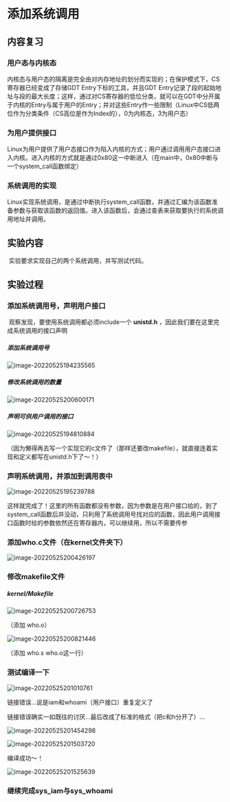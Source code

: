 # 添加系统调用

## 内容复习

### 用户态与内核态

​	内核态与用户态的隔离是完全由对内存地址的划分而实现的；在保护模式下，CS寄存器已经变成了存储GDT Entry下标的工具，并且GDT Entry记录了段的起始地址与段的最大长度；这样，通过对CS寄存器的低位分类，就可以在GDT中分开属于内核的Entry与属于用户的Entry；并对这些Entry作一些限制（Linux中CS低两位作为分类条件（CS高位是作为Index的），0为内核态，3为用户态）

### 为用户提供接口

​	Linux为用户提供了用户态接口作为陷入内核的方式；用户通过调用用户态接口进入内核。进入内核的方式就是通过0x80这一中断进入（在main中，0x80中断与一个system_call函数绑定）

### 系统调用的实现

​	Linux实现系统调用，是通过中断执行system_call函数，并通过汇编为该函数准备参数与获取该函数的返回值。进入该函数后，会通过查表来获取要执行的系统调用地址并调用。

## 实验内容

​	实验要求实现自己的两个系统调用，并写测试代码。

## 实验过程

### 添加系统调用号，声明用户接口

​	观察发现，要使用系统调用都必须include一个 **unistd.h** ，因此我们要在这里完成系统调用的接口声明

##### 添加系统调用号

![image-20220525194235565](../../../_Images/image-20220525194235565.png)

##### 修改系统调用的数量

![image-20220525200600171](../../../_Images/image-20220525200600171.png)

##### 声明可供用户调用的接口

![image-20220525194810884](../../../_Images/image-20220525194810884.png)

（因为懒得再去写一个实现它的c文件了（那样还要改makefile），就直接连着实现和定义都写在unistd.h下了～！）

### 声明系统调用，并添加到调用表中

![image-20220525195239788](../../../_Images/image-20220525195239788.png)

这样就完成了！这里的所有函数都没有参数，因为参数是在用户接口给的，到了system_call函数后并没动，只利用了系统调用号找对应的函数，因此用户调用接口函数时给的参数依然还在寄存器内，可以继续用，所以不需要传参

### 添加who.c文件（在kernel文件夹下）

![image-20220525200426197](../../../_Images/image-20220525200426197.png)

### 修改makefile文件

##### kernel/Makefile

![image-20220525200726753](../../../_Images/image-20220525200726753.png)

（添加 who.o）

![image-20220525200821446](../../../_Images/image-20220525200821446.png)

（添加 who.s who.o这一行）

### 测试编译一下

![image-20220525201010761](../../../_Images/image-20220525201010761.png)

链接错误…说是iam和whoami（用户接口）重复定义了

链接错误确实一如既往的讨厌…最后改成了标准的格式（把c和h分开了）…

![image-20220525201454298](../../../_Images/image-20220525201454298.png)

![image-20220525201503720](../../../_Images/image-20220525201503720.png)

编译成功～！

![image-20220525201525639](../../../_Images/image-20220525201525639.png)

### 继续完成sys_iam与sys_whoami

